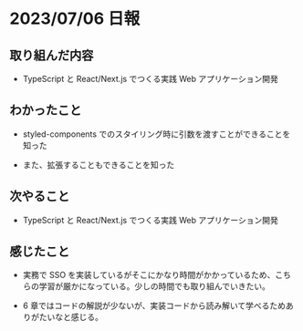 # 2023/07/06 日報

## 取り組んだ内容

- TypeScript と React/Next.js でつくる実践 Web アプリケーション開発

## わかったこと

- styled-components でのスタイリング時に引数を渡すことができることを知った

- また、拡張することもできることを知った

## 次やること

- TypeScript と React/Next.js でつくる実践 Web アプリケーション開発

## 感じたこと

- 実務で SSO を実装しているがそこにかなり時間がかかっているため、こちらの学習が厳かになっている。少しの時間でも取り組んでいきたい。

- 6 章ではコードの解説が少ないが、実装コードから読み解いて学べるためありがたいなと感じる。
